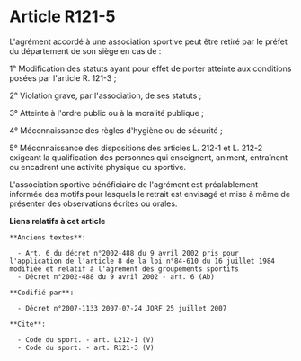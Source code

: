 # Article R121-5

L'agrément accordé à une association sportive peut être retiré par le préfet du département de son siège en cas de : 

1° Modification des statuts ayant pour effet de porter atteinte aux conditions posées par l'article R. 121-3 ; 

2° Violation grave, par l'association, de ses statuts ; 

3° Atteinte à l'ordre public ou à la moralité publique ; 

4° Méconnaissance des règles d'hygiène ou de sécurité ; 

5° Méconnaissance des dispositions des articles L. 212-1 et L. 212-2 exigeant la qualification des personnes qui enseignent,
animent, entraînent ou encadrent une activité physique ou sportive.

L'association sportive bénéficiaire de l'agrément est préalablement informée des motifs pour lesquels le retrait est envisagé
et mise à même de présenter des observations écrites ou orales.

**Liens relatifs à cet article**

	**Anciens textes**:

	  - Art. 6 du décret n°2002-488 du 9 avril 2002 pris pour l'application de l'article 8 de la loi n°84-610 du 16 juillet 1984 modifiée et relatif à l'agrément des groupements sportifs
	  - Décret n°2002-488 du 9 avril 2002 - art. 6 (Ab)

	**Codifié par**:

	  - Décret n°2007-1133 2007-07-24 JORF 25 juillet 2007

	**Cite**:

	  - Code du sport. - art. L212-1 (V)
	  - Code du sport. - art. R121-3 (V)
